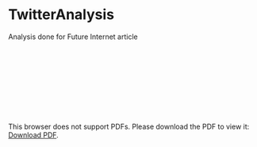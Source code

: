 # TwitterAnalysis
Analysis done for Future Internet article
<object data="https://github.com/hamk-uas/TwitterAnalysis/blob/2d6d485b3552913775b2ce5abe0fde644aa0dc22/keywords%20and%20hashtags-v2.pdf" type="application/pdf" width="700px" height="700px">
    <embed src="https://github.com/hamk-uas/TwitterAnalysis/blob/2d6d485b3552913775b2ce5abe0fde644aa0dc22/keywords%20and%20hashtags-v2.pdf">
        <p>This browser does not support PDFs. Please download the PDF to view it: <a href="https://github.com/hamk-uas/TwitterAnalysis/blob/2d6d485b3552913775b2ce5abe0fde644aa0dc22/keywords%20and%20hashtags-v2.pdf">Download PDF</a>.</p>
    </embed>
</object>

